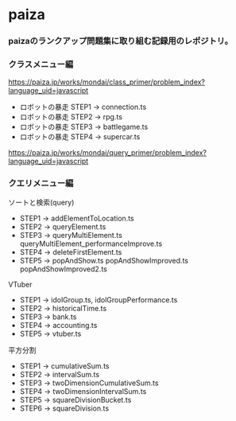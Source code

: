# paiza

### paizaのランクアップ問題集に取り組む記録用のレポジトリ。

### クラスメニュー編

https://paiza.jp/works/mondai/class_primer/problem_index?language_uid=javascript

- ロボットの暴走 STEP1 -> connection.ts
- ロボットの暴走 STEP2 -> rpg.ts
- ロボットの暴走 STEP3 -> battlegame.ts
- ロボットの暴走 STEP4 -> supercar.ts


https://paiza.jp/works/mondai/query_primer/problem_index?language_uid=javascript

### クエリメニュー編

ソートと検索(query)
- STEP1 -> addElementToLocation.ts
- STEP2 -> queryElement.ts
- STEP3 -> queryMultiElement.ts queryMultiElement_performanceImprove.ts
- STEP4 -> deleteFirstElement.ts
- STEP5 -> popAndShow.ts popAndShowImproved.ts popAndShowImproved2.ts

VTuber 
- STEP1 -> idolGroup.ts, idolGroupPerformance.ts
- STEP2 -> historicalTime.ts
- STEP3 -> bank.ts
- STEP4 -> accounting.ts
- STEP5 -> vtuber.ts

平方分割
- STEP1 -> cumulativeSum.ts
- STEP2 -> intervalSum.ts
- STEP3 -> twoDimensionCumulativeSum.ts
- STEP4 -> twoDimensionIntervalSum.ts
- STEP5 -> squareDivisionBucket.ts
- STEP6 -> squareDivision.ts
